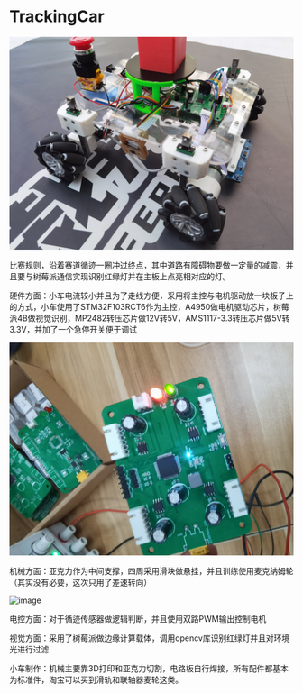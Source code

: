 # TrackingCar
![image](https://raw.githubusercontent.com/Alexhuge1/TrackingCar/main/%E6%9C%BA%E6%A2%B0/%E5%AE%9E%E7%89%A9%E5%9B%BE%E7%89%87/IMG_20230423_152139.jpg)

比赛规则，沿着赛道循迹一圈冲过终点，其中道路有障碍物要做一定量的减震，并且要与树莓派通信实现识别红绿灯并在主板上点亮相对应的灯。

硬件方面：小车电流较小并且为了走线方便，采用将主控与电机驱动放一块板子上的方式，小车使用了STM32F103RCT6作为主控，A4950做电机驱动芯片，树莓派4B做视觉识别，MP2482转压芯片做12V转5V，AMS1117-3.3转压芯片做5V转3.3V，并加了一个急停开关便于调试

![image](https://raw.githubusercontent.com/Alexhuge1/TrackingCar/main/%E7%A1%AC%E4%BB%B6/IMG_20230420_205946.jpg)

机械方面：亚克力作为中间支撑，四周采用滑块做悬挂，并且训练使用麦克纳姆轮（其实没有必要，这次只用了差速转向）

![image](https://raw.githubusercontent.com/Alexhuge1/TrackingCar/main/%E6%9C%BA%E6%A2%B0/1.24.jpg)

电控方面：对于循迹传感器做逻辑判断，并且使用双路PWM输出控制电机

视觉方面：采用了树莓派做边缘计算载体，调用opencv库识别红绿灯并且对环境光进行过滤

小车制作：机械主要靠3D打印和亚克力切割，电路板自行焊接，所有配件都基本为标准件，淘宝可以买到滑轨和联轴器麦轮这类。
